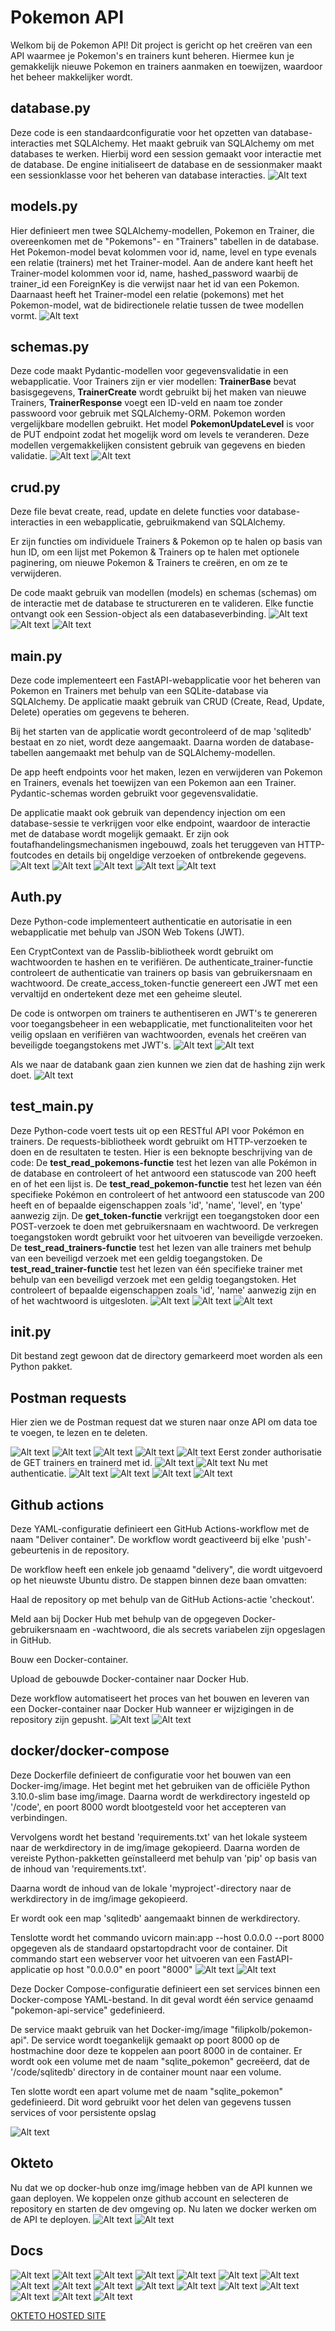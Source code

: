 # **Pokemon API**
Welkom bij de Pokemon API! Dit project is gericht op het creëren van een API waarmee je Pokemon's en trainers kunt beheren. Hiermee kun je gemakkelijk nieuwe Pokemon en trainers aanmaken en toewijzen, waardoor het beheer makkelijker wordt.


## database.py
Deze code is een standaardconfiguratie voor het opzetten van database-interacties met SQLAlchemy.
Het maakt gebruik van SQLAlchemy om met databases te werken. Hierbij word een session gemaakt voor interactie met de database.
De engine initialiseert de database en de sessionmaker maakt een sessionklasse voor het beheren van database interacties.
![Alt text](img/image.png)

## models.py
Hier definieert men twee SQLAlchemy-modellen, Pokemon en Trainer, die overeenkomen met de "Pokemons"- en "Trainers" tabellen in de database. Het Pokemon-model bevat kolommen voor id, name, level en type evenals een relatie (trainers) met het Trainer-model. Aan de andere kant heeft het Trainer-model kolommen voor id, name, hashed_password waarbij de trainer_id een ForeignKey is die verwijst naar het id van een Pokemon. Daarnaast heeft het Trainer-model een relatie (pokemons) met het Pokemon-model, wat de bidirectionele relatie tussen de twee modellen vormt.
![Alt text](img/image-1.png)

## schemas.py
Deze code maakt Pydantic-modellen voor gegevensvalidatie in een webapplicatie. Voor Trainers zijn er vier modellen: **TrainerBase** bevat basisgegevens, **TrainerCreate** wordt gebruikt bij het maken van nieuwe Trainers, **TrainerResponse** voegt een ID-veld en naam toe zonder passwoord voor gebruik met SQLAlchemy-ORM. Pokemon worden vergelijkbare modellen gebruikt. Het model **PokemonUpdateLevel** is voor de PUT endpoint zodat het mogelijk word om levels te veranderen. Deze modellen vergemakkelijken consistent gebruik van gegevens en bieden validatie.
![Alt text](img/image-4.png)
![Alt text](img/image-3.png)

## crud.py
Deze file bevat create, read, update en delete functies voor database-interacties in een webapplicatie, gebruikmakend van SQLAlchemy.

Er zijn functies om individuele Trainers & Pokemon op te halen op basis van hun ID, om een lijst met Pokemon & Trainers op te halen met optionele paginering, om nieuwe Pokemon & Trainers te creëren, en om ze te verwijderen.

De code maakt gebruik van modellen (models) en schemas (schemas) om de interactie met de database te structureren en te valideren. Elke functie ontvangt ook een Session-object als een databaseverbinding.
![Alt text](img/image-5.png)
![Alt text](img/image-6.png)
![Alt text](img/image-7.png)

## main.py
Deze code implementeert een FastAPI-webapplicatie voor het beheren van Pokemon en Trainers met behulp van een SQLite-database via SQLAlchemy. De applicatie maakt gebruik van CRUD (Create, Read, Update, Delete) operaties om gegevens te beheren.

Bij het starten van de applicatie wordt gecontroleerd of de map 'sqlitedb' bestaat en zo niet, wordt deze aangemaakt. Daarna worden de database-tabellen aangemaakt met behulp van de SQLAlchemy-modellen.

De app heeft endpoints voor het maken, lezen en verwijderen van Pokemon en Trainers, evenals het toewijzen van een Pokemon aan een Trainer. Pydantic-schemas worden gebruikt voor gegevensvalidatie.

De applicatie maakt ook gebruik van dependency injection om een database-sessie te verkrijgen voor elke endpoint, waardoor de interactie met de database wordt mogelijk gemaakt. Er zijn ook foutafhandelingsmechanismen ingebouwd, zoals het teruggeven van HTTP-foutcodes en details bij ongeldige verzoeken of ontbrekende gegevens.
![Alt text](img/image-8.png)
![Alt text](img/image-9.png)
![Alt text](img/image-10.png)
![Alt text](img/image-11.png)
![Alt text](img/image-12.png)

## Auth.py
Deze Python-code implementeert authenticatie en autorisatie in een webapplicatie met behulp van JSON Web Tokens (JWT).

Een CryptContext van de Passlib-bibliotheek wordt gebruikt om wachtwoorden te hashen en te verifiëren. De authenticate_trainer-functie controleert de authenticatie van trainers op basis van gebruikersnaam en wachtwoord. De create_access_token-functie genereert een JWT met een vervaltijd en ondertekent deze met een geheime sleutel.

De code is ontworpen om trainers te authentiseren en JWT's te genereren voor toegangsbeheer in een webapplicatie, met functionaliteiten voor het veilig opslaan en verifiëren van wachtwoorden, evenals het creëren van beveiligde toegangstokens met JWT's.
![Alt text](img/image-13.png)
![Alt text](img/image-14.png)

Als we naar de databank gaan zien kunnen we zien dat de hashing zijn werk doet.
![Alt text](img/image-34.png)


## test_main.py
Deze Python-code voert tests uit op een RESTful API voor Pokémon en trainers. De requests-bibliotheek wordt gebruikt om HTTP-verzoeken te doen en de resultaten te testen. Hier is een beknopte beschrijving van de code:
De **test_read_pokemons-functie** test het lezen van alle Pokémon in de database en controleert of het antwoord een statuscode van 200 heeft en of het een lijst is.
De **test_read_pokemon-functie** test het lezen van één specifieke Pokémon en controleert of het antwoord een statuscode van 200 heeft en of bepaalde eigenschappen zoals 'id', 'name', 'level', en 'type' aanwezig zijn.
De **get_token-functie** verkrijgt een toegangstoken door een POST-verzoek te doen met gebruikersnaam en wachtwoord. De verkregen toegangstoken wordt gebruikt voor het uitvoeren van beveiligde verzoeken.
De **test_read_trainers-functie** test het lezen van alle trainers met behulp van een beveiligd verzoek met een geldig toegangstoken.
De **test_read_trainer-functie** test het lezen van één specifieke trainer met behulp van een beveiligd verzoek met een geldig toegangstoken. Het controleert of bepaalde eigenschappen zoals 'id', 'name' aanwezig zijn en of het wachtwoord is uitgesloten.
![Alt text](img/image-15.png)
![Alt text](img/image-16.png)
![Alt text](img/image-17.png)

## __init__.py
Dit bestand zegt gewoon dat de directory gemarkeerd moet worden als een Python pakket.

## Postman requests
Hier zien we de Postman request dat we sturen naar onze API om data toe te voegen, te lezen en te deleten.

![Alt text](img/image-23.png)
![Alt text](img/image-24.png)
![Alt text](img/image-25.png)
![Alt text](img/image-26.png)
![Alt text](img/image-27.png)
Eerst zonder authorisatie de GET trainers en trainerd met id.
![Alt text](image-28.png)
![Alt text](img/image-29.png)
Nu met authenticatie.
![Alt text](img/image-30.png)
![Alt text](img/image-31.png)
![Alt text](img/image-32.png)
![Alt text](img/image-33.png)

## Github actions
Deze YAML-configuratie definieert een GitHub Actions-workflow met de naam "Deliver container". De workflow wordt geactiveerd bij elke 'push'-gebeurtenis in de repository.

De workflow heeft een enkele job genaamd "delivery", die wordt uitgevoerd op het nieuwste Ubuntu distro. De stappen binnen deze baan omvatten:

Haal de repository op met behulp van de GitHub Actions-actie 'checkout'.

Meld aan bij Docker Hub met behulp van de opgegeven Docker-gebruikersnaam en -wachtwoord, die als secrets variabelen zijn opgeslagen in GitHub.

Bouw een Docker-container.

Upload de gebouwde Docker-container naar Docker Hub.

Deze workflow automatiseert het proces van het bouwen en leveren van een Docker-container naar Docker Hub wanneer er wijzigingen in de repository zijn gepusht.
![Alt text](img/image-18.png)
![Alt text](img/image-19.png)

## docker/docker-compose
Deze Dockerfile definieert de configuratie voor het bouwen van een Docker-img/image. Het begint met het gebruiken van de officiële Python 3.10.0-slim base img/image. Daarna wordt de werkdirectory ingesteld op '/code', en poort 8000 wordt blootgesteld voor het accepteren van verbindingen.

Vervolgens wordt het bestand 'requirements.txt' van het lokale systeem naar de werkdirectory in de img/image gekopieerd. Daarna worden de vereiste Python-pakketten geïnstalleerd met behulp van 'pip' op basis van de inhoud van 'requirements.txt'.

Daarna wordt de inhoud van de lokale 'myproject'-directory naar de werkdirectory in de img/image gekopieerd.

Er wordt ook een map 'sqlitedb' aangemaakt binnen de werkdirectory.

Tenslotte wordt het commando uvicorn main:app --host 0.0.0.0 --port 8000 opgegeven als de standaard opstartopdracht voor de container. Dit commando start een webserver voor het uitvoeren van een FastAPI-applicatie op host "0.0.0.0" en poort "8000"
![Alt text](img/image-20.png)
![Alt text](img/image-22.png)

Deze Docker Compose-configuratie definieert een set services binnen een Docker-compose YAML-bestand. In dit geval wordt één service genaamd "pokemon-api-service" gedefinieerd.

De service maakt gebruik van het Docker-img/image "filipkolb/pokemon-api". De service wordt toegankelijk gemaakt op poort 8000 op de hostmachine door deze te koppelen aan poort 8000 in de container. Er wordt ook een volume met de naam "sqlite_pokemon" gecreëerd, dat de '/code/sqlitedb' directory in de container mount naar een volume.

Ten slotte wordt een apart volume met de naam "sqlite_pokemon" gedefinieerd. Dit word gebruikt voor het delen van gegevens tussen services of voor persistente opslag

![Alt text](image-21.png)

## Okteto 
Nu dat we op docker-hub onze img/image hebben van de API kunnen we gaan deployen. We koppelen onze github account en selecteren de repository en starten de dev omgeving op. Nu laten we docker werken om de API te deployen.
![Alt text](img/image-35.png)
![Alt text](img/image-36.png)


## Docs
![Alt text](img/image-37.png)
![Alt text](img/image-38.png)
![Alt text](img/image-39.png)
![Alt text](img/image-40.png)
![Alt text](img/image-41.png)
![Alt text](img/image-42.png)
![Alt text](img/image-43.png)
![Alt text](img/image-44.png)
![Alt text](img/image-45.png)
![Alt text](img/image-46.png)
![Alt text](img/image-47.png)
![Alt text](img/image-48.png)
![Alt text](img/image-49.png)
![Alt text](img/image-50.png)
![Alt text](img/image-51.png)
![Alt text](img/image-52.png)
![Alt text](img/image-53.png)

[OKTETO HOSTED SITE](https://pokemom-api-service-filipkolb.cloud.okteto.net/docs#/)